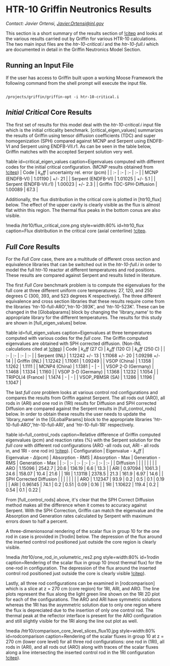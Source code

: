 # HTR-10 Griffin Neutronics Results

*Contact: Javier Ortensi, Javier.Ortensi@inl.gov*

This section is a short summary of the results section of [!citep](HTR-10Benchmark) and looks at the various results carried out by Griffin for various HTR-10 calculations. 
The two main input files are the *htr-10-critical.i* and the *htr-10-full.i* which are documented in detail in the Griffin Neutronics Model Section.  


## Running an Input File

If the user has access to Griffin built upon a working Moose Framework the following command from the shell prompt will execute the input file. 

```language=bash

/projects/griffin/griffin-opt -i htr-10-critical.i

```

## *Initial Critical* Core Results 

The first set of results for this model deal with the *htr-10-critical.i* input file which is the initial criticality benchmark. [critical_eigen_values] summarizes the results of Griffin using tensor diffusion coefficients (TDC) and super homogenization (SPH) compared against MCNP and Serpent using ENDFB-VI and Serpent using ENDFB-VII.r1. As can be seen in the table below, Griffin matches with the accepted Serpent solution very well. 

!table id=critical_eigen_values caption=Eigenvalues computed with different codes for the initial critical configuration. (MCNP results obtained from [!citep](IRPhEP))
| Code  | $k_eff$  | uncertainty rel. error (pcm)  |
| :- | :- | :- | :- |
| MCNP (ENDFB-VI)  | 1.01190 | +/- 21 | 
| Serpent (ENDFB-VI) | 1.01025 | +/- 5.1 |
| Serpent (ENDFB-VII.r1) | 1.00023 | +/- 2.3 |
| Griffin TDC-SPH-Diffusion | 1.00089 | 67.3 |

Additionally, the flux distribution in the critical core is plotted in [htr10_flux] below. The effect of the upper cavity is clearly visible as the flux is almost flat within this region. The thermal flux peaks in the bottom conus are also visible.

!media /htr10/flux_critical_core.png
   style=width:80%
   id=htr10_flux
   caption=Flux distribution in the critical core (axial centerline) [!citep](HTR-10Benchmark).

## *Full Core* Results

For the *Full Core* case, there are a multitude of different cross section and equivalence libraries that can be switched out in the *htr-10-full.i* in order to model the full htr-10 reactor at different temperatures and rod positions. These results are compared against Serpent and results listed in literature. 

The first *Full Core* benchmark problem is to compute the eigenvalues for the full core at three different uniform core temperatures: 27, 120, and 250 degrees C (300, 393, and 523 degrees K respectively). The three different equivalence and cross section libraries that these results require come from the libraries 'htr-10-full-ARO','htr-10-393K', and 'htr-10-523K'. These can be changed in the [Globalparams] block by changing the 'library_name' to the appropriate library for the different temperatures. The results for this study are shown in [full_eigen_values] below. 

!table id=full_eigen_values caption=Eigenvalues at three temperatures computed with various codes for the *full core*. The Griffin computed eigenvalues are obtained with SPH corrected diffusion. (Non-INL calculations cited at [!citep](TECDOC))
| Code  | $k_eff$ (27 C)  | $k_eff$ (120 C) | $k_eff$ (250 C) |
| :- | :- | :- | :- |
| Serpent (INL)  | 1.12242 +/- 13 | 1.11068 +/- 20 | 1.09298 +/- 14 | 
| Griffin (INL)  | 1.12242 | 1.11061 | 1.09249 | 
| VSOP (China)  | 1.1358 | 1.1262 | 1.1111 | 
| MCNP4 (China)  | 1.1381 | - | - | 
| VSOP 2-D (Germany)  | 1.1468 | 1.1334 | 1.1160 | 
| VSOP 3-D (Germany)  | 1.1368 | 1.1232 | 1.1054 | 
| TRIPOLI4 (France)  | 1.1474 | - | - | 
| VSOP_PBMSR (SA) | 1.1286 | 1.1196 | 1.1047 | 

The last *full core* problem looks at various control rod configurations and compares the results from Griffin against Serpent. The all rods out (ARO), all rods in (ARI) and one rod in (1RI) results for Diffusion and SPH corrected Diffusion are compared against the Serpent results in [full_control_rods] below. In order to obtain these results the user needs to update the 'library_name' in the [GLobalParams] block to the appropriate libraries 'htr-10-full-ARO','htr-10-full-ARI', and 'htr-10-full-1RI' respectively.

!table id=full_control_rods caption=Relative difference of Griffin computed eigenvalues (pcm) and reaction rates (%) with the Serpent solution for the *full core* with different rod configurations (ARO -all rods out, ARI - all rods in, and 1RI - one rod in) [!citep](HTR-10Benchmark)).
| Configuration | Eigenvalue - $k_eff$ | Eigenvalue - $\Delta$(pcm) | Absorption - RMS  | Absorption - Max  | Generation - RMS	 | Generation - Max  |
| :- | :- | :- | :- | :- | :- | :- |
| Diffusion  |  |  |  |  |  |  | 
| ARO  | 1.15096 | 2542.7 | 20.6 | 136.19 | 6.6 | 13.3 | 
| ARI  | 0.97094 | 1061.3 | 24.6 | 158.07 | 10.4 | 21.6 | 
| 1RI  | 1.13118 | 2378.5 | 21.3 | 161.9 | 6.97 | 14.6 | 
| SPH Corrected Diffusion  |  |  |  |  |  |  |
| ARO  | 1.12347 | 93.9 | 0.2 | 0.5 | 0.1 | 0.19 | 
| ARI  | 0.96145 | 74.1 | 0.2 | 0.51 | 0.09 | 0.16 | 
| 1RI  | 1.10622 | 119.4 | 0.2 | 0.54 | 0.1 | 0.22 | 

From [full_control_rods] above, it's clear that the SPH Correct Diffusion method makes all the difference when it comes to accuracy against Serpent. With the SPH Correction, Griffin can match the eigenvalue and the Absorption and Generation rates calculated by Serpent with maximum errors down to half a percent. 

 A three-dimenionsonal rendering of the scalar flux in group 10 for the one rod in case is provided in [1rodin] below. The depression of the flux around the inserted control rod positioned just outside the core region is clearly visible. 

!media /htr10/one_rod_in_volumetric_res2.png
      style=width:80%
      id=1rodin
      caption=Rendering of the scalar flux in group 10 (most thermal flux) for the one-rod in configuration. The depression of the flux around the inserted control rod positioned just outside the core is clearly visible [!citep](HTR-10Benchmark)).

Lastly, all three rod configurations can be examined in [rodcomparison] which is a slice at z = 270 cm (core region) for 1RI, ARI, and ARO. The line plots represent the flux along the light green line shown on the 1RI 2D plot for each of the configurations. The ARO and ARI have symmetric solutions whereas the 1RI has the asymmetric solution due to only one region where the flux is depreciated due to the insertion of only one control rod. The thermal peak at the reflector interface is present for the ARO configuration and still slightly visible for the 1RI along the line out plot as well.  

!media /htr10/comparison_core_level_slices_flux10.jpg
      style=width:80%
      id=rodcomparison
      caption=Rendering of the scalar fluxes in group 10 at z = 270 cm (lower core level) for all three rod configurations: one rod in (1RI), all rods in (ARI), and all rods out (ARO) along with traces of the scalar fluxes along a line intersecting the inserted control rod in the 1RI configuration [!citep](HTR-10Benchmark)).

